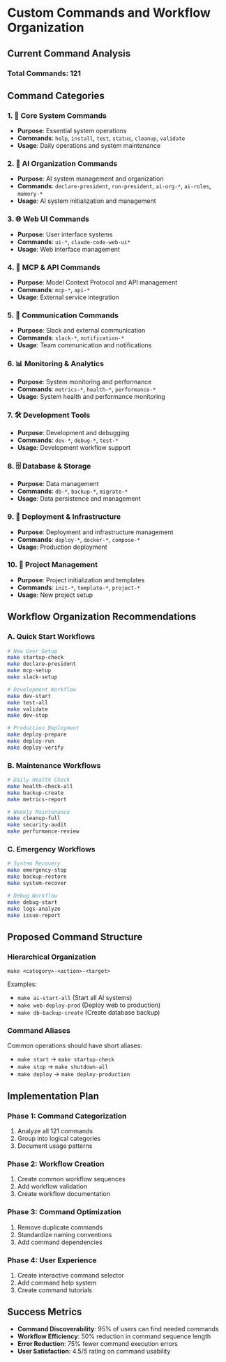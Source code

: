# Custom Commands and Workflow Organization

## Current Command Analysis

### Total Commands: 121

## Command Categories

### 1. 🎯 Core System Commands
- **Purpose**: Essential system operations
- **Commands**: `help`, `install`, `test`, `status`, `cleanup`, `validate`
- **Usage**: Daily operations and system maintenance

### 2. 🤖 AI Organization Commands
- **Purpose**: AI system management and organization
- **Commands**: `declare-president`, `run-president`, `ai-org-*`, `ai-roles`, `memory-*`
- **Usage**: AI system initialization and management

### 3. 🌐 Web UI Commands
- **Purpose**: User interface systems
- **Commands**: `ui-*`, `claude-code-web-ui*`
- **Usage**: Web interface management

### 4. 🔧 MCP & API Commands
- **Purpose**: Model Context Protocol and API management
- **Commands**: `mcp-*`, `api-*`
- **Usage**: External service integration

### 5. 💬 Communication Commands
- **Purpose**: Slack and external communication
- **Commands**: `slack-*`, `notification-*`
- **Usage**: Team communication and notifications

### 6. 📊 Monitoring & Analytics
- **Purpose**: System monitoring and performance
- **Commands**: `metrics-*`, `health-*`, `performance-*`
- **Usage**: System health and performance monitoring

### 7. 🛠️ Development Tools
- **Purpose**: Development and debugging
- **Commands**: `dev-*`, `debug-*`, `test-*`
- **Usage**: Development workflow support

### 8. 🗄️ Database & Storage
- **Purpose**: Data management
- **Commands**: `db-*`, `backup-*`, `migrate-*`
- **Usage**: Data persistence and management

### 9. 🚀 Deployment & Infrastructure
- **Purpose**: Deployment and infrastructure management
- **Commands**: `deploy-*`, `docker-*`, `compose-*`
- **Usage**: Production deployment

### 10. 📁 Project Management
- **Purpose**: Project initialization and templates
- **Commands**: `init-*`, `template-*`, `project-*`
- **Usage**: New project setup

## Workflow Organization Recommendations

### A. Quick Start Workflows
```bash
# New User Setup
make startup-check
make declare-president  
make mcp-setup
make slack-setup

# Development Workflow
make dev-start
make test-all
make validate
make dev-stop

# Production Deployment
make deploy-prepare
make deploy-run
make deploy-verify
```

### B. Maintenance Workflows
```bash
# Daily Health Check
make health-check-all
make backup-create
make metrics-report

# Weekly Maintenance
make cleanup-full
make security-audit
make performance-review
```

### C. Emergency Workflows
```bash
# System Recovery
make emergency-stop
make backup-restore
make system-recover

# Debug Workflow
make debug-start
make logs-analyze
make issue-report
```

## Proposed Command Structure

### Hierarchical Organization
```
make <category>-<action>-<target>
```

Examples:
- `make ai-start-all` (Start all AI systems)
- `make web-deploy-prod` (Deploy web to production)
- `make db-backup-create` (Create database backup)

### Command Aliases
Common operations should have short aliases:
- `make start` → `make startup-check`
- `make stop` → `make shutdown-all`
- `make deploy` → `make deploy-production`

## Implementation Plan

### Phase 1: Command Categorization
1. Analyze all 121 commands
2. Group into logical categories
3. Document usage patterns

### Phase 2: Workflow Creation
1. Create common workflow sequences
2. Add workflow validation
3. Create workflow documentation

### Phase 3: Command Optimization
1. Remove duplicate commands
2. Standardize naming conventions
3. Add command dependencies

### Phase 4: User Experience
1. Create interactive command selector
2. Add command help system
3. Create command tutorials

## Success Metrics

- **Command Discoverability**: 95% of users can find needed commands
- **Workflow Efficiency**: 50% reduction in command sequence length
- **Error Reduction**: 75% fewer command execution errors
- **User Satisfaction**: 4.5/5 rating on command usability